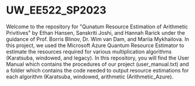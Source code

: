 # UW_EE522_SP2023
Welcome to the repository for "Qunatum Resource Estimation of Arithmetic Privitives" by Ethan Hansen, Sanskriti Joshi, and Hannah Rarick under the guidance of Prof. Borris Blinov, Dr. Wim van Dam, and Mariia Mykhailova.  In this project, we used the Microsoft Azure Quantum Resource Estimator to estimate the resources required for various multiplication algorithms (Karatsuba, windowed, and legacy). In this repository, you will find the User Manual which  contains the procedures of our project (user_manual.txt) and a folder which contains the code needed to output resource estimations for each algorithm (Karatsuba, windowed, arithmetic (Arithmetic_Azure).
